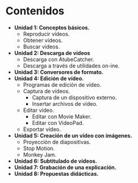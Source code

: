 # Contenidos

*   **Unidad 1: Conceptos básicos.**
    *   Reproducir vídeos.
    *   Obtener vídeos.
    *   Buscar vídeos.
*   **Unidad 2: Descarga de vídeos**
    *   Descarga con AtubeCatcher.
    *   Descarga a través de utilidades on-ine.
*   **Unidad 3: Conversores de formato.**
*   **Unidad 4: Edición de vídeo.**
    *   Programas de edición de vídeo.
    *   Captura de vídeos.
        *   Captura de un dispositivo externo.
        *   Insertar archivos de vídeo.
    *   Editar vídeo.
        *   Editar con Movie Maker.
        *   Editar con VideoPad.
    *   Exportar vídeo.
*   **Unidad 5: Creación de un vídeo con imágenes.**
    *   Proyección de diapositivas.
    *   Stop Motion.
    *   Monkey Jam.
*   **Unidad 6: Subtitulado de vídeos.**
*   **Unidad 7: Grabación de una explicación.**
*   **Unidad 8: Propuestas didácticas.**

